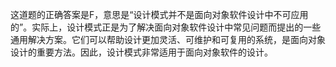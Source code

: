 这道题的正确答案是F，意思是“设计模式并不是面向对象软件设计中不可应用的”。实际上，设计模式正是为了解决面向对象软件设计中常见问题而提出的一些通用解决方案。它们可以帮助设计更加灵活、可维护和可复用的系统，是面向对象设计的重要方法。因此，设计模式非常适用于面向对象软件的设计。